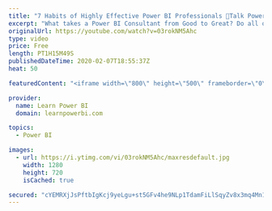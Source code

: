 ```yaml
---
title: "7 Habits of Highly Effective Power BI Professionals 🔴Talk Power BI LIVE (Subscribe & Join)"
excerpt: "What takes a Power BI Consultant from Good to Great? Do all of them have some specific habits in common? Can the rest of us learn and adopt those habits to get the same success? 👉 Learn More about our Pro+ Program: https://www.learnpowerbi.com/proplus  ★ Marianne: https://www.LearnPowerBI.com/about"
originalUrl: https://youtube.com/watch?v=03rokNM5Ahc
type: video
price: Free
length: PT1H15M49S
publishedDateTime: 2020-02-07T18:55:37Z
heat: 50

featuredContent: "<iframe width=\"800\" height=\"500\" frameborder=\"0\" src=\"https://www.youtube.com/embed/03rokNM5Ahc\" allow=\"accelerometer; autoplay; encrypted-media; gyroscope; picture-in-picture\" allowfullscreen></iframe>"

provider:
  name: Learn Power BI
  domain: learnpowerbi.com

topics:
  - Power BI

images:
  - url: https://i.ytimg.com/vi/03rokNM5Ahc/maxresdefault.jpg
    width: 1280
    height: 720
    isCached: true

secured: "cYEMRXjJsPftbIgKcj9yeLgu+st5GFv4he9NLp1TdamFiLlSqyZv8x3mq4Mn1ggJBs5a2si1SjakUnNy+8UlKUuwXEOhsfvu+ab62/lHwCG3kzBDmMK1l8r2Qm1ZYhpVk5j4mw2gzeIcyLpacIZLJKcCeJoUKnnavI3RerrA21h5fxDERQXPwrKYQSVVU3QGdyW9g6+bMYczbrH0NoPOaiu6lFV0Kc1qAO81DylcG30HVaHCNJ8I/9zFh9W4EHAXSQ57lBPVZBRVyMW+l9LlG8eg7+O8y5qkHkMy9w8eekio4etaEs1L5CQe9DLKaS0awvIPDr2wW2ohRrn5OZNmn4oPiWMBS7n5sJGjobodM08aE21I1Xey2VRGdwP5Anblshx5MB4zmAw1q0Rfe6tSdC54U2+pgyLkWzRHXQdsPiA=;2NJ1ODealTs9QALI5vTDKQ=="
---
```


